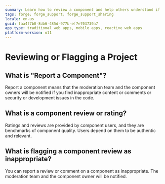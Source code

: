```yaml
---
summary: Learn how to review a component and help others understand if it is relevant.
tags: forge; forge_support; forge_support_sharing
locale: en-us
guid: faa4f7b0-8db6-485d-977b-ef7e703739a7
app_type: traditional web apps, mobile apps, reactive web apps
platform-version: o11
---
```


# Reviewing or Flagging a Project

## What is "Report a Component"?

Report a component means that the moderation team and the component owners will be notified if you find inappropriate content or comments or security or development issues in the code.

## What is a component review or rating?

Ratings and reviews are provided by component users, and they are benchmarks of component quality. Users depend on them to be authentic and relevant.

## What is flagging a component review as inappropriate?

You can report a review or comment on a component as inappropriate. The moderation team and the component owner will be notified.
